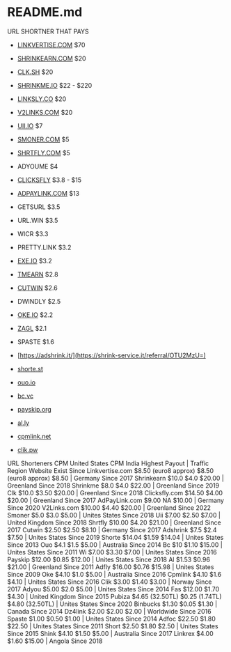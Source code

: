 # README.md
URL SHORTNER THAT PAYS

- [LINKVERTISE.COM](https://publisher.linkvertise.com/ac/1017482) $70
- [SHRINKEARN.COM](https://shrinkearn.com/ref/ishandutta2007) $20
- [CLK.SH](https://clk.sh/ref/ishandutta2007) $20
- [SHRINKME.IO](https://shrinkme.io/ref/ishandutta2007) $22 - $220
- [LINKSLY.CO](https://linksly.co/ref/ishandutta2007) $20
- [V2LINKS.COM](https://v2links.com/ref/ishandutta2007) $20
- [UII.IO](https://uii.io/ref/ishandutta2007) $7
- [SMONER.COM](https://smoner.com/ref/ishandutta2007) $5
- [SHRTFLY.COM](https://shrtfly.com/ref/ishandutta2007) $5
- ADYOUME $4
- [CLICKSFLY](https://clicksfly.com/ref/ishandutta2007) $3.8 - $15
- [ADPAYLINK.COM](https://adpaylink.com/ref/ishandutta2007) $13
- GETSURL $3.5
- URL.WIN $3.5
- WICR $3.3
- PRETTY.LINK $3.2
- [EXE.IO](https://exe.io/ref/ishandutta2007) $3.2
- [TMEARN](https://tmearn.net/ref/ishandutta2007) $2.8
- [CUTWIN](https://cutwin.com/ref/10155932283918649) $2.6
- DWINDLY $2.5
- [OKE.IO](https://oke.io/ref/ishandutta2007) $2.2
- [ZAGL](https://zee.gl/ref/10155920842323649) $2.1
- SPASTE $1.6

- [https://adshrink.it/](https://shrink-service.it/referral/OTU2MzU=)

- [shorte.st](http://join-shortest.com/ref/baec3f4552?user-type=new)

- [ouo.io](http://ouo.io/ref/FLblOL1m)

- [bc.vc](https://bc.vc/?r=252243)

- [payskip.org](https://payskip.org/ref/ishandutta2007)

- [al.ly](https://al.ly/user/register?ref=46829)

- [cpmlink.net](https://cpmlink.net/?ref=OI4AAA)

- [clik.pw](https://clik.pw/ref/ishandutta2007)


URL Shorteners	CPM United States	CPM India	Highest Payout | Traffic Region	Website Exist Since
Linkvertise.com	$8.50 (euro8 approx)	$8.50 (euro8 approx)	$8.50 | Germany	Since 2017
Shrinkearn	$10.0	$4.0	$20.00 | Greenland	Since 2018
Shrinkme	$8.0	$4.0	$22.00 | Greenland	Since 2019
Clk	$10.0	$3.50	$20.00 | Greenland	Since 2018
Clicksfly.com	$14.50	$4.00	$20.00 | Greenland	Since 2017
AdPayLink.com	$9.00	NA	$10.00 | Germany	Since 2020
V2Links.com	$10.00	$4.40	$20.00 | Greenland	Since 2022
Smoner	$5.0	$3.0	$5.00 | Unites States	Since 2018
Uii	$7.00	$2.50	$7.00 | United Kingdom	Since 2018
Shrtfly	$10.00	$4.20	$21.00 | Greenland	Since 2017
Cutwin	$2.50	$2.50	$8.10 | Germany	Since 2017
Adshrink	$7.5	$2.4	$7.50 | Unites States	Since 2019
Shorte	$14.04	$1.59	$14.04 | Unites States	Since 2013
Ouo	$4.1	$1.5	$5.00 | Australia	Since 2014
Bc	$10	$1.10	$15.00 | Unites States	Since 2011
Wi	$7.00	$3.30	$7.00 | Unites States	Since 2016
Payskip	$12.00	$0.85	$12.00 | Unites States	Since 2018
Al	$1.53	$0.96	$21.00 | Greenland	Since 2011
Adfly	$16.00	$0.76	$15.98 | Unites States	Since 2009
Oke	$4.10	$1.0	$5.00 | Australia	Since 2016
Cpmlink	$4.10	$1.6	$4.10 | Unites States	Since 2016
Clik	$3.00	$1.40	$3.00 | Norway	Since 2017
Adyou	$5.00	$2.0	$5.00 | Unites States	Since 2014
Fas	$12.00	$1.70	$4.30 | United Kingdom	Since 2015
Pubiza	$4.65 (32.50TL)	$0.25 (1.74TL)	$4.80 (32.50TL) | Unites States	Since 2020
Binbucks	$1.30	$0.05	$1.30 | Canada	Since 2014
Dz4link	$2.00	$2.00	$2.00 | Worldwide	Since 2016
Spaste	$1.00	$0.50	$1.00 | Unites States	Since 2014
Adfoc	$22.50	$1.80	$22.50 | Unites States	Since 2011
Short	$2.50	$1.80	$2.50 | Unites States	Since 2015
Shink	$4.10	$1.50	$5.00 | Australia	Since 2017
Linkrex	$4.00	$1.60	$15.00 | Angola	Since 2018
